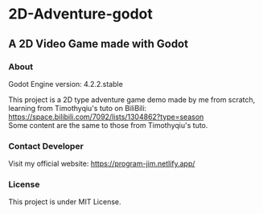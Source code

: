 # 2D-Adventure-godot
## A 2D Video Game made with Godot

### About
Godot Engine version: 4.2.2.stable <br>

This project is a 2D type adventure game demo made by me from scratch, <br>
learning from Timothyqiu's tuto on BiliBili: <https://space.bilibili.com/7092/lists/1304862?type=season> <br>
Some content are the same to those from Timothyqiu's tuto.

### Contact Developer
Visit my official website: <https://program-jim.netlify.app/>

### License
This project is under MIT License.
